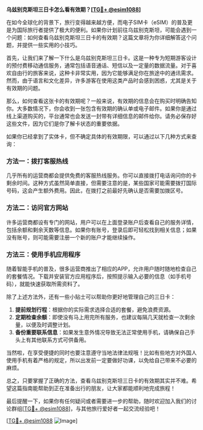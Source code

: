 **乌兹别克斯坦三日卡怎么看有效期？[[TG💪+ @esim1088](https://t.me/s/esim1088)]**

在如今全球化的背景下，旅行变得越来越方便，而电子SIM卡（eSIM）的普及更是为国际旅行者提供了极大的便利。如果你计划前往乌兹别克斯坦，可能会遇到一个问题：如何查看乌兹别克斯坦三日卡的有效期？这篇文章将为你详细解答这个问题，并提供一些实用的小技巧。

首先，让我们来了解一下什么是乌兹别克斯坦三日卡。这是一种专为短期游客设计的预付费移动通信服务，通常包括语音通话、短信以及一定量的数据流量。对于喜欢自由行的旅客来说，这种卡非常实用，因为它能够满足你在旅途中的通讯需求。然而，由于语言和文化差异，许多游客在使用这类产品时会感到困惑，尤其是关于有效期的问题。

那么，如何查看这张卡的有效期呢？一般来说，有效期的信息会在购买时明确告知你。大多数情况下，你会收到一张包含有效期的确认单或电子邮件。如果你是通过线上渠道购买的，平台通常也会发送一封带有详细信息的邮件给你。请务必保存好这些文件，因为它们是你了解卡状态的重要依据。

如果你已经拿到了实体卡，但不确定具体的有效期限，可以通过以下几种方式来查询：

### 方法一：拨打客服热线
几乎所有的运营商都会提供免费的客服热线服务。你可以直接拨打电话询问你的卡剩余时间。这种方式虽然简单直接，但需要注意的是，某些国家可能需要拨打国际号码，这会产生额外费用。因此，在拨打之前最好先确认是否需要加拨区号。

### 方法二：访问官方网站
许多运营商都设有专门的网站，用户可以在上面登录账户后查看自己的服务详情，包括余额和剩余天数等信息。如果你有账号，登录后即可轻松找到相关信息；如果没有账号，则可能需要注册一个新的账户才能继续操作。

### 方法三：使用手机应用程序
随着智能手机的普及，很多运营商推出了相应的APP，允许用户随时随地检查自己的套餐情况。下载并安装官方应用程序后，按照提示输入必要的信息（如手机号码），就能快速获取所需资料了。

除了上述方法外，还有一些小贴士可以帮助你更好地管理自己的三日卡：

1. **提前规划行程**：根据你的实际需求选择合适的套餐，避免浪费资源。
2. **定期检查余额**：即使没有马上用完所有服务，也建议每隔几天就检查一次剩余量，以便及时调整计划。
3. **备份重要联系信息**：如果发生意外情况导致无法正常使用手机，请确保自己手头上有其他联系方式可供备用。

当然啦，在享受便捷的同时也要注意遵守当地法律法规哦！比如有些地方对外国人使用手机有着严格的规定，所以出发前一定要做好功课，以免给自己带来不必要的麻烦。

总之，只要掌握了正确的方法，查看乌兹别克斯坦三日卡的有效期其实并不难。希望这篇指南能帮助到正在准备出行的朋友，让大家都能顺利地完成旅程！

最后提醒一下，如果你有任何疑问或者需要进一步的帮助，随时欢迎加入我们的讨论群组[[TG💪+ @esim1088](https://t.me/s/esim1088)]，与其他旅行爱好者一起交流经验吧！

[[TG💪+ @esim1088](https://t.me/s/esim1088) ![Image](https://i.postimg.cc/4NQfJmqS/Snipaste-2025-05-13-00-14-12.png)]